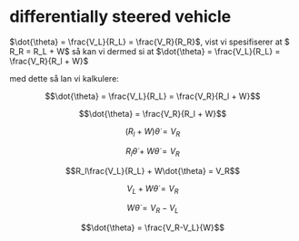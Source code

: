 # differentially steered vehicle

$\dot{\theta} = \frac{V_L}{R_L} = \frac{V_R}{R_R}$, vist vi spesifiserer at $ R_R = R_L + W$ så kan vi dermed si at $\dot{\theta} = \frac{V_L}{R_L} = \frac{V_R}{R_l + W}$

med dette så lan vi kalkulere:

$$\dot{\theta} = \frac{V_L}{R_L} = \frac{V_R}{R_l + W}$$

$$\dot{\theta} = \frac{V_R}{R_l + W}$$

$$(R_l + W)\dot{\theta} = V_R$$

$$R_l\dot{\theta} + W\dot{\theta} = V_R$$

$$R_l\frac{V_L}{R_L} + W\dot{\theta} = V_R$$

$$V_L + W\dot{\theta} = V_R$$

$$W\dot{\theta} = V_R-V_L$$

$$\dot{\theta} = \frac{V_R-V_L}{W}$$

